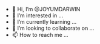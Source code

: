 - 👋 Hi, I’m @JOYUMDARWIN
- 👀 I’m interested in ...
- 🌱 I’m currently learning ...
- 💞️ I’m looking to collaborate on ...
- 📫 How to reach me ...

<!---
JOYUMDARWIN/JOYUMDARWIN is a ✨ special ✨ repository because its `README.md` (this file) appears on your GitHub profile.
You can click the Preview link to take a look at your changes.
--->
